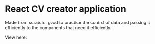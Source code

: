 # React CV creator application

Made from scratch..  good to practice the control of data and passing it efficiently to the components that need it efficiently.



View here: 


